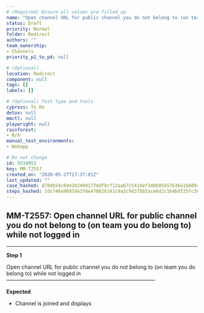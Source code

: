 ```yaml
---
# (Required) Ensure all values are filled up
name: "Open channel URL for public channel you do not belong to (on team you do belong to) while not logged in"
status: Draft
priority: Normal
folder: Redirect
authors: ""
team_ownership: 
- Channels
priority_p1_to_p4: null

# (Optional)
location: Redirect
component: null
tags: []
labels: []

# (Optional) Test type and tools
cypress: To Do
detox: null
mmctl: null
playwright: null
rainforest: 
- N/A
manual_test_environments: 
- Webapp

# Do not change
id: 5534953
key: MM-T2557
created_on: "2020-05-27T17:37:01Z"
last_updated: ""
case_hashed: d784b54c69420249d177ddf0cf12aab7c5414ef348b85b57b36a1b6894e3eb365b5b0e7599f9fa80ea50fa9235c72139
steps_hashed: 1dc746e9097de3f8e470626241c9a2c9d375b2ace6d2c164bd725fc364c75cf36cc9043b21b9359bd5f8143be8ad9729
---
```


<!-- (Auto-generated) Based on frontmatter's "key" and "name" -->

## MM-T2557: Open channel URL for public channel you do not belong to (on team you do belong to) while not logged in

---

**Step 1**

Open channel URL for public channel you do not belong to (on team you do belong to) while not logged in\
————————————————————————————

**Expected**

- Channel is joined and displays
